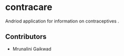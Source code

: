 # contracare
Andriod application for information on contraceptives .


## Contributors
- Mrunalini Gaikwad
